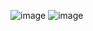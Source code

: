 ![image](https://github.com/MagnusCarlsen26/Forum-For-IITJ/assets/102711133/dde9639c-5c51-4f06-b933-27d91f626038)
![image](https://github.com/MagnusCarlsen26/Forum-For-IITJ/assets/102711133/095463cf-2e25-4cb0-bc74-0ec5a753ac9b)
